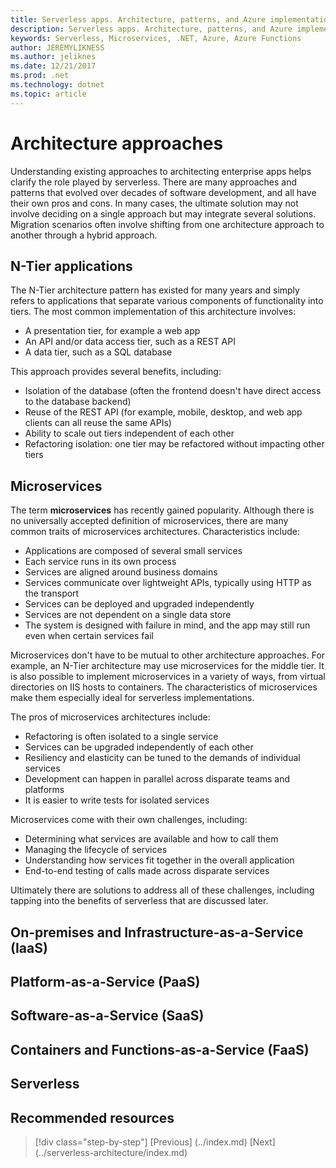 ```yaml
---
title: Serverless apps. Architecture, patterns, and Azure implementation.
description: Serverless apps. Architecture, patterns, and Azure implementation. | Architecture approaches
keywords: Serverless, Microservices, .NET, Azure, Azure Functions
author: JEREMYLIKNESS
ms.author: jeliknes
ms.date: 12/21/2017
ms.prod: .net
ms.technology: dotnet
ms.topic: article
---
```

# Architecture approaches

Understanding existing approaches to architecting enterprise apps helps clarify the role played by serverless. There are many approaches and patterns that evolved over decades of software development, and all have their own pros and cons. In many cases, the ultimate solution may not involve deciding on a single approach but may integrate several solutions. Migration scenarios often involve shifting from one architecture approach to another through a hybrid approach.

## N-Tier applications

The N-Tier architecture pattern has existed for many years and simply refers to applications that separate various components of functionality into tiers. The most common implementation of this architecture involves:

* A presentation tier, for example a web app
* An API and/or data access tier, such as a REST API
* A data tier, such as a SQL database

This approach provides several benefits, including:

* Isolation of the database (often the frontend doesn't have direct access to the database backend)
* Reuse of the REST API (for example, mobile, desktop, and web app clients can all reuse the same APIs)
* Ability to scale out tiers independent of each other
* Refactoring isolation: one tier may be refactored without impacting other tiers

## Microservices

The term **microservices** has recently gained popularity. Although there is no universally accepted definition of microservices, there are many common traits of microservices architectures. Characteristics include:

* Applications are composed of several small services
* Each service runs in its own process
* Services are aligned around business domains
* Services communicate over lightweight APIs, typically using HTTP as the transport
* Services can be deployed and upgraded independently
* Services are not dependent on a single data store
* The system is designed with failure in mind, and the app may still run even when certain services fail

Microservices don't have to be mutual to other architecture approaches. For example, an N-Tier architecture may use microservices for the middle tier. It is also possible to implement microservices in a variety of ways, from virtual directories on IIS hosts to containers. The characteristics of microservices make them especially ideal for serverless implementations.

The pros of microservices architectures include:

* Refactoring is often isolated to a single service
* Services can be upgraded independently of each other
* Resiliency and elasticity can be tuned to the demands of individual services
* Development can happen in parallel across disparate teams and platforms
* It is easier to write tests for isolated services

Microservices come with their own challenges, including:

* Determining what services are available and how to call them
* Managing the lifecycle of services
* Understanding how services fit together in the overall application
* End-to-end testing of calls made across disparate services

Ultimately there are solutions to address all of these challenges, including tapping into the benefits of serverless that are discussed later.

## On-premises and Infrastructure-as-a-Service (IaaS)



## Platform-as-a-Service (PaaS)

## Software-as-a-Service (SaaS)

## Containers and Functions-as-a-Service (FaaS)

## Serverless

## Recommended resources

>[!div class="step-by-step"]
[Previous] (../index.md)
[Next] (../serverless-architecture/index.md)
